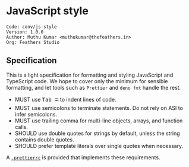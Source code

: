 # JavaScript style

```
Code: conv/js-style
Version: 1.0.0
Author: Muthu Kumar <muthukumar@thefeathers.in>
Org: Feathers Studio
```

## Specification

This is a light specification for formatting and styling JavaScript and TypeScript code. We hope to cover only the minimum for sensible formatting, and let tools such as `Prettier` and `deno fmt` handle the rest.

-   MUST use <kbd>Tab ⭾</kbd> to indent lines of code.
-   MUST use semicolons to terminate statements. Do not rely on ASI to infer semicolons.
-   MUST use trailing comma for multi-line objects, arrays, and function calls.
-   SHOULD use double quotes for strings by default, unless the string contains double quotes.
-   SHOULD prefer template literals over single quotes when necessary.

A [`.prettierrc`](./assets/.prettierrc) is provided that implements these requirements.
